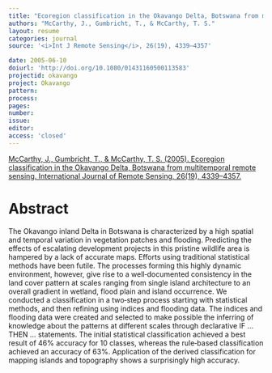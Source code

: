 ```yaml
---
title: "Ecoregion classification in the Okavango Delta, Botswana from multitemporal remote sensing."
authors: "McCarthy, J., Gumbricht, T., & McCarthy, T. S."
layout: resume
categories: journal
source: '<i>Int J Remote Sensing</i>, 26(19), 4339–4357'

date: 2005-06-10
doiurl: 'http://doi.org/10.1080/01431160500113583'
projectid: okavango
project: Okavango
pattern:
process:
pages:
number:
issue:
editor:
access: 'closed'
---
```


[McCarthy, J., Gumbricht, T., & McCarthy, T. S. (2005). Ecoregion classification in the Okavango Delta, Botswana from multitemporal remote sensing. International Journal of Remote Sensing, 26(19), 4339–4357.](http://doi.org/10.1080/01431160500113583)

<h1 class='foot-description'>Abstract</h1>

The Okavango inland Delta in Botswana is characterized by a high spatial and temporal variation in vegetation patches and flooding. Predicting the effects of escalating development projects in this pristine wildlife area is hampered by a lack of accurate maps. Efforts using traditional statistical methods have been futile. The processes forming this highly dynamic environment, however, give rise to a well‐documented consistency in the land cover pattern at scales ranging from single island architecture to an overall gradient in wetland, flood plain and island occurrence. We conducted a classification in a two‐step process starting with statistical methods, and then refining using indices and flooding data. The indices and flooding data were created and selected to make possible the inferring of knowledge about the patterns at different scales through declarative IF … THEN … statements. The initial statistical classification achieved a best result of 46% accuracy for 10 classes, whereas the rule‐based classification achieved an accuracy of 63%. Application of the derived classification for mapping islands and topography shows a surprisingly high accuracy.
